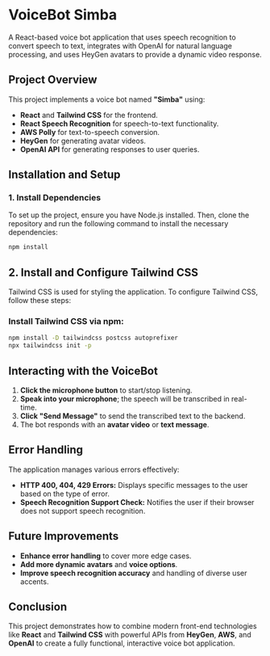 # VoiceBot Simba

A React-based voice bot application that uses speech recognition to convert speech to text, integrates with OpenAI for natural language processing, and uses HeyGen avatars to provide a dynamic video response.

## Project Overview

This project implements a voice bot named **"Simba"** using:
- **React** and **Tailwind CSS** for the frontend.
- **React Speech Recognition** for speech-to-text functionality.
- **AWS Polly** for text-to-speech conversion.
- **HeyGen** for generating avatar videos.
- **OpenAI API** for generating responses to user queries.

## Installation and Setup

### 1. Install Dependencies

To set up the project, ensure you have Node.js installed. Then, clone the repository and run the following command to install the necessary dependencies:

```bash
npm install
```
## 2. Install and Configure Tailwind CSS

Tailwind CSS is used for styling the application. To configure Tailwind CSS, follow these steps:

### Install Tailwind CSS via npm:

```bash
npm install -D tailwindcss postcss autoprefixer
npx tailwindcss init -p
```
## Interacting with the VoiceBot

1. **Click the microphone button** to start/stop listening.
2. **Speak into your microphone**; the speech will be transcribed in real-time.
3. **Click "Send Message"** to send the transcribed text to the backend.
4. The bot responds with an **avatar video** or **text message**.

## Error Handling

The application manages various errors effectively:

- **HTTP 400, 404, 429 Errors:** Displays specific messages to the user based on the type of error.
- **Speech Recognition Support Check:** Notifies the user if their browser does not support speech recognition.

## Future Improvements

- **Enhance error handling** to cover more edge cases.
- **Add more dynamic avatars** and **voice options**.
- **Improve speech recognition accuracy** and handling of diverse user accents.

## Conclusion

This project demonstrates how to combine modern front-end technologies like **React** and **Tailwind CSS** with powerful APIs from **HeyGen**, **AWS**, and **OpenAI** to create a fully functional, interactive voice bot application.
